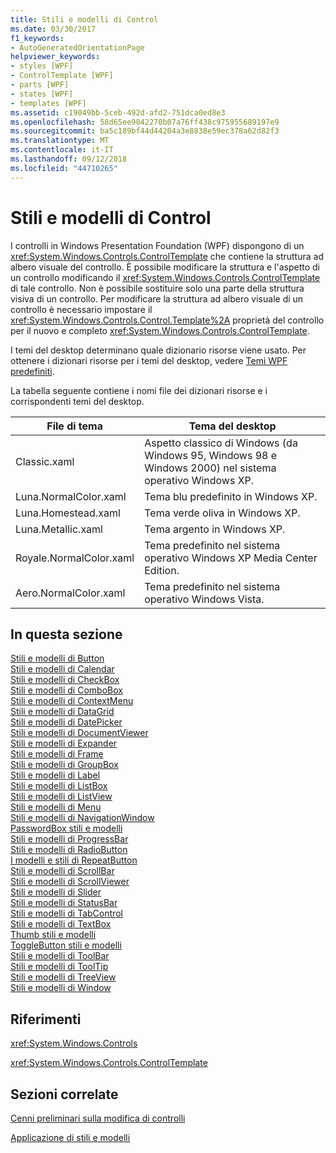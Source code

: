 ```yaml
---
title: Stili e modelli di Control
ms.date: 03/30/2017
f1_keywords:
- AutoGeneratedOrientationPage
helpviewer_keywords:
- styles [WPF]
- ControlTemplate [WPF]
- parts [WPF]
- states [WPF]
- templates [WPF]
ms.assetid: c19049bb-5ceb-492d-afd2-751dca0ed8e3
ms.openlocfilehash: 58d65ee9842270b07a76ff438c975955689197e9
ms.sourcegitcommit: ba5c189bf44d44204a3e8838e59ec378a62d82f3
ms.translationtype: MT
ms.contentlocale: it-IT
ms.lasthandoff: 09/12/2018
ms.locfileid: "44710265"
---
```

# <a name="control-styles-and-templates"></a>Stili e modelli di Control
I controlli in Windows Presentation Foundation (WPF) dispongono di un <xref:System.Windows.Controls.ControlTemplate> che contiene la struttura ad albero visuale del controllo. È possibile modificare la struttura e l'aspetto di un controllo modificando il <xref:System.Windows.Controls.ControlTemplate> di tale controllo. Non è possibile sostituire solo una parte della struttura visiva di un controllo. Per modificare la struttura ad albero visuale di un controllo è necessario impostare il <xref:System.Windows.Controls.Control.Template%2A> proprietà del controllo per il nuovo e completo <xref:System.Windows.Controls.ControlTemplate>.  
  
 I temi del desktop determinano quale dizionario risorse viene usato. Per ottenere i dizionari risorse per i temi del desktop, vedere [Temi WPF predefiniti](https://go.microsoft.com/fwlink/?LinkID=158252).  
  
 La tabella seguente contiene i nomi file dei dizionari risorse e i corrispondenti temi del desktop.  
  
|File di tema|Tema del desktop|  
|----------------|-------------------|  
|Classic.xaml|Aspetto classico di Windows (da Windows 95, Windows 98 e Windows 2000) nel sistema operativo Windows XP.|  
|Luna.NormalColor.xaml|Tema blu predefinito in Windows XP.|  
|Luna.Homestead.xaml|Tema verde oliva in Windows XP.|  
|Luna.Metallic.xaml|Tema argento in Windows XP.|  
|Royale.NormalColor.xaml|Tema predefinito nel sistema operativo Windows XP Media Center Edition.|  
|Aero.NormalColor.xaml|Tema predefinito nel sistema operativo Windows Vista.|  
  
## <a name="in-this-section"></a>In questa sezione  
 [Stili e modelli di Button](../../../../docs/framework/wpf/controls/button-styles-and-templates.md)  
 [Stili e modelli di Calendar](../../../../docs/framework/wpf/controls/calendar-styles-and-templates.md)  
 [Stili e modelli di CheckBox](../../../../docs/framework/wpf/controls/checkbox-styles-and-templates.md)  
 [Stili e modelli di ComboBox](../../../../docs/framework/wpf/controls/combobox-styles-and-templates.md)  
 [Stili e modelli di ContextMenu](../../../../docs/framework/wpf/controls/contextmenu-styles-and-templates.md)  
 [Stili e modelli di DataGrid](../../../../docs/framework/wpf/controls/datagrid-styles-and-templates.md)  
 [Stili e modelli di DatePicker](../../../../docs/framework/wpf/controls/datepicker-styles-and-templates.md)  
 [Stili e modelli di DocumentViewer](../../../../docs/framework/wpf/controls/documentviewer-styles-and-templates.md)  
 [Stili e modelli di Expander](../../../../docs/framework/wpf/controls/expander-styles-and-templates.md)  
 [Stili e modelli di Frame](../../../../docs/framework/wpf/controls/frame-styles-and-templates.md)  
 [Stili e modelli di GroupBox](../../../../docs/framework/wpf/controls/groupbox-styles-and-templates.md)  
 [Stili e modelli di Label](../../../../docs/framework/wpf/controls/label-styles-and-templates.md)  
 [Stili e modelli di ListBox](../../../../docs/framework/wpf/controls/listbox-styles-and-templates.md)  
 [Stili e modelli di ListView](../../../../docs/framework/wpf/controls/listview-styles-and-templates.md)  
 [Stili e modelli di Menu](../../../../docs/framework/wpf/controls/menu-styles-and-templates.md)  
 [Stili e modelli di NavigationWindow](../../../../docs/framework/wpf/controls/navigationwindow-styles-and-templates.md)  
 [PasswordBox stili e modelli](../../../../docs/framework/wpf/controls/passwordbox-syles-and-templates.md)  
 [Stili e modelli di ProgressBar](../../../../docs/framework/wpf/controls/progressbar-styles-and-templates.md)  
 [Stili e modelli di RadioButton](../../../../docs/framework/wpf/controls/radiobutton-styles-and-templates.md)  
 [I modelli e stili di RepeatButton](../../../../docs/framework/wpf/controls/repeatbutton-syles-and-templates.md)  
 [Stili e modelli di ScrollBar](../../../../docs/framework/wpf/controls/scrollbar-styles-and-templates.md)  
 [Stili e modelli di ScrollViewer](../../../../docs/framework/wpf/controls/scrollviewer-styles-and-templates.md)  
 [Stili e modelli di Slider](../../../../docs/framework/wpf/controls/slider-styles-and-templates.md)  
 [Stili e modelli di StatusBar](../../../../docs/framework/wpf/controls/statusbar-styles-and-templates.md)  
 [Stili e modelli di TabControl](../../../../docs/framework/wpf/controls/tabcontrol-styles-and-templates.md)  
 [Stili e modelli di TextBox](../../../../docs/framework/wpf/controls/textbox-styles-and-templates.md)  
 [Thumb stili e modelli](../../../../docs/framework/wpf/controls/thumb-syles-and-templates.md)  
 [ToggleButton stili e modelli](../../../../docs/framework/wpf/controls/togglebutton-syles-and-templates.md)  
 [Stili e modelli di ToolBar](../../../../docs/framework/wpf/controls/toolbar-styles-and-templates.md)  
 [Stili e modelli di ToolTip](../../../../docs/framework/wpf/controls/tooltip-styles-and-templates.md)  
 [Stili e modelli di TreeView](../../../../docs/framework/wpf/controls/treeview-styles-and-templates.md)  
 [Stili e modelli di Window](../../../../docs/framework/wpf/controls/window-styles-and-templates.md)  
  
## <a name="reference"></a>Riferimenti  
 <xref:System.Windows.Controls>  
  
 <xref:System.Windows.Controls.ControlTemplate>  
  
## <a name="related-sections"></a>Sezioni correlate  
 [Cenni preliminari sulla modifica di controlli](../../../../docs/framework/wpf/controls/control-authoring-overview.md)  
  
 [Applicazione di stili e modelli](../../../../docs/framework/wpf/controls/styling-and-templating.md)

